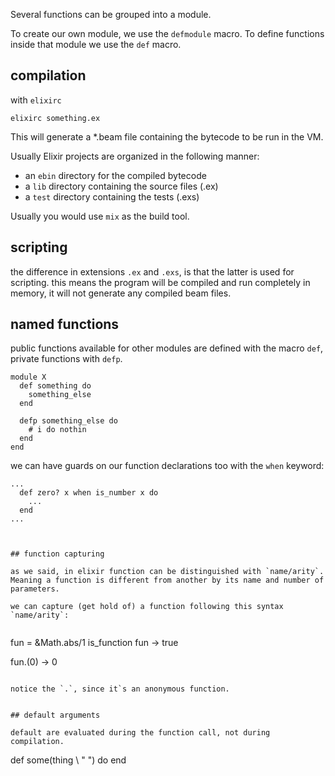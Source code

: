 Several functions can be grouped into a module.

To create our own module, we use the `defmodule` macro. To define functions inside that module we use the `def` macro.

## compilation

with `elixirc`

```
elixirc something.ex
```

This will generate a *.beam file containing the bytecode to be run in the VM.

Usually Elixir projects are organized in the following manner:

- an `ebin` directory for the compiled bytecode
- a `lib` directory containing the source files (.ex)
- a `test` directory containing the tests (.exs)

Usually you would use `mix` as the build tool.



## scripting

the difference in extensions `.ex` and `.exs`, is that the latter is used for scripting.
this means the program will be compiled and run completely in memory, it will not generate
any compiled beam files.




## named functions

public functions available for other modules are defined with the macro `def`, private functions with `defp`.

```
module X
  def something do
    something_else
  end

  defp something_else do
    # i do nothin
  end
end
```

we can have guards on our function declarations too with the `when` keyword:

```
...
  def zero? x when is_number x do
    ...
  end
...



## function capturing

as we said, in elixir function can be distinguished with `name/arity`. Meaning a function is different from another by its name and number of parameters.

we can capture (get hold of) a function following this syntax `name/arity`:


```
fun = &Math.abs/1
is_function fun
  -> true

fun.(0)
  -> 0
```

notice the `.`, since it`s an anonymous function.


## default arguments

default are evaluated during the function call, not during compilation.

```
def some(thing \\ " ") do
end
```

